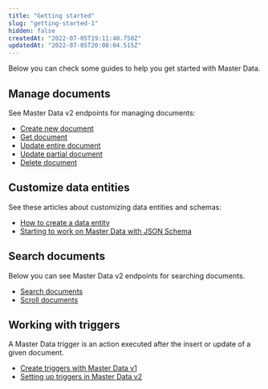 ```yaml
---
title: "Getting started"
slug: "getting-started-1"
hidden: false
createdAt: "2022-07-05T19:11:40.758Z"
updatedAt: "2022-07-05T20:08:04.515Z"
---
```

Below you can check some guides to help you get started with Master Data.

## Manage documents

See Master Data v2 endpoints for managing documents:

- [Create new document](https://developers.vtex.com/docs/api-reference/master-data-api-v2#post-/api/dataentities/-dataEntityName-/documents)
- [Get document](https://developers.vtex.com/docs/api-reference/master-data-api-v2#get-/api/dataentities/-dataEntityName-/documents/-id-) 
- [Update entire document](https://developers.vtex.com/docs/api-reference/master-data-api-v2#put-/api/dataentities/-dataEntityName-/documents/-id-) 
- [Update partial document](https://developers.vtex.com/docs/api-reference/master-data-api-v2#patch-/api/dataentities/-dataEntityName-/documents/-id-)
- [Delete document](https://developers.vtex.com/docs/api-reference/master-data-api-v2#delete-/api/dataentities/-dataEntityName-/documents/-id-)

## Customize data entities

See these articles about customizing data entities and schemas:

- [How to create a data entity](https://help.vtex.com/en/tutorial/creating-data-entity--tutorials_1265)
- [Starting to work on Master Data with JSON Schema](/docs/guides/starting-to-work-on-master-data-with-json-schema) 

## Search documents

Below you can see Master Data v2 endpoints for searching documents.

- [Search documents](https://developers.vtex.com/docs/api-reference/master-data-api-v2#get-/api/dataentities/-dataEntityName-/search) 
- [Scroll documents](https://developers.vtex.com/docs/api-reference/master-data-api-v2#get-/api/dataentities/-dataEntityName-/scroll) 

## Working with triggers

A Master Data trigger is an action executed after the insert or update of a given document.

- [Create triggers with Master Data v1](https://help.vtex.com/en/tutorial/creating-trigger-in-master-data--tutorials_1270)
- [Setting up triggers in Master Data v2](https://developers.vtex.com/docs/guides/setting-up-triggers-in-master-data-v2)
